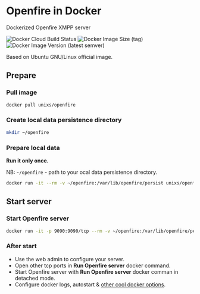 # Openfire in Docker

Dockerized Openfire XMPP server

![Docker Cloud Build Status](https://img.shields.io/docker/cloud/build/unixs/openfire?style=flat-square) ![Docker Image Size (tag)](https://img.shields.io/docker/image-size/unixs/openfire/latest?style=flat-square) ![Docker Image Version (latest semver)](https://img.shields.io/docker/v/unixs/openfire?label=latest%20version%20&style=flat-square)

Based on Ubuntu GNU/Linux official image.

## Prepare

### Pull image

```bash
docker pull unixs/openfire
```

### Create local data persistence directory

```bash
mkdir ~/openfire
```

### Prepare local data

**Run it only once.**

NB: `~/openfire` - path to your ocal data persistence directory.

```bash
docker run -it --rm -v ~/openfire:/var/lib/openfire/persist unixs/openfire bash openfire_init.sh
```

## Start server

### Start Openfire server

```bash
docker run -it -p 9090:9090/tcp --rm -v ~/openfire:/var/lib/openfire/persist unixs/openfire
```

### After start

* Use the web admin to configure your server.
* Open other tcp ports in **Run Openfire server** docker command.
* Start Openfire server with **Run Openfire server** docker comman in detached mode.
* Configure docker logs, autostart & [other cool docker options](https://docs.docker.com/).
